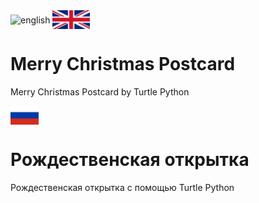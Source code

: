  
<img height="600em" src="https://static.vecteezy.com/system/resources/previews/003/516/604/original/celebrate-merry-christmas-background-concept-free-vector.jpg" alt="english" align = "center"/>

<img height="30em" src="https://raw.githubusercontent.com/anki-geo/ultimate-geography/a44a569a922e1d241517113e2917736af808eed7/src/media/flags/ug-flag-united_kingdom.svg" alt="english" align = "center"/>

# Merry Christmas Postcard
Merry Christmas Postcard by Turtle Python

<img height="30em" src="https://raw.githubusercontent.com/anki-geo/ultimate-geography/a44a569a922e1d241517113e2917736af808eed7/src/media/flags/ug-flag-russia.svg" alt="russian" align = "center"/>

# Рождественская открытка
Рождественская открытка с помощью Turtle Python
